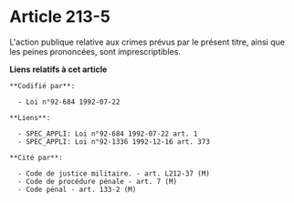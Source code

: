 # Article 213-5

L'action publique relative aux crimes prévus par le présent titre, ainsi que les peines prononcées, sont imprescriptibles.

**Liens relatifs à cet article**

	**Codifié par**:

	  - Loi n°92-684 1992-07-22

	**Liens**:

	  - SPEC_APPLI: Loi n°92-684 1992-07-22 art. 1
	  - SPEC_APPLI: Loi n°92-1336 1992-12-16 art. 373

	**Cité par**:

	  - Code de justice militaire. - art. L212-37 (M)
	  - Code de procédure pénale - art. 7 (M)
	  - Code pénal - art. 133-2 (M)
